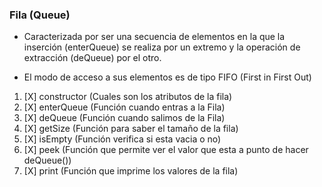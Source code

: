 ### Fila (Queue)

* Caracterizada por ser una secuencia de elementos en la que la inserción (enterQueue) se realiza por un extremo y la operación de extracción (deQueue) por el otro.

* El modo de acceso a sus elementos es de tipo FIFO (First in First Out) 

1. [X] constructor     (Cuales son los atributos de la fila)
2. [X] enterQueue      (Función cuando entras a la Fila) 
3. [X] deQueue         (Función cuando salimos de la Fila)
4. [X] getSize         (Función para saber el tamaño de la fila)
5. [X] isEmpty         (Función verifica si esta vacia o no)
6. [X] peek            (Función que permite ver el valor que esta a punto de hacer deQueue())
7. [X] print           (Función que imprime los valores de la fila)